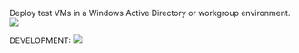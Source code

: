 Deploy test VMs in a Windows Active Directory or workgroup environment.
<a href="https://portal.azure.com/#create/Microsoft.Template/uri/https%3A%2F%2Fraw.githubusercontent.com%2Ftimblewitt%2FTimCo%2Fmaster%2FBuild-Test-System%2Fazuredeploy.json" target="_blank">
    <img src="http://azuredeploy.net/deploybutton.png"/>
</a>

DEVELOPMENT: 
<a href="https://portal.azure.com/#create/Microsoft.Template/uri/https%3A%2F%2Fraw.githubusercontent.com%2Ftimblewitt%2FTimCo%2Fdev%2FBuild-Test-System%2Fazuredeploy.json" target="_blank">
    <img src="http://azuredeploy.net/deploybutton.png"/>
</a>

